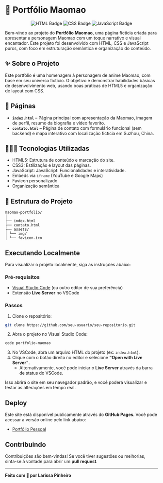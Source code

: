 # 🌿 Portfólio Maomao
<div align="center">
  <img src="https://img.shields.io/badge/HTML5-🌿_Maomao-3CB371?style=for-the-badge&logo=html5&logoColor=white" alt="HTML Badge" />
  <img src="https://img.shields.io/badge/CSS3-Estilo_Delicado-FFC0CB?style=for-the-badge&logo=css3&logoColor=white" alt="CSS Badge" />
  <img src="https://img.shields.io/badge/JavaScript-Interações_Sutis-FFD700?style=for-the-badge&logo=javascript&logoColor=black" alt="JavaScript Badge" />
</div>  
  

Bem-vindo ao projeto do **Portfólio Maomao**, uma página fictícia criada para apresentar a personagem Maomao com um toque narrativo e visual encantador. Este projeto foi desenvolvido com HTML, CSS e JavaScript puros, com foco em estruturação semântica e organização do conteúdo.

## ✨ Sobre o Projeto

Este portfólio é uma homenagem à personagem de anime Maomao, com base em seu universo fictício. O objetivo é demonstrar habilidades básicas de desenvolvimento web, usando boas práticas de HTML5 e organização de layout com CSS.

## 🔗 Páginas

- **`index.html`** – Página principal com apresentação da Maomao, imagem de perfil, resumo da biografia e vídeo favorito.
- **`contato.html`** – Página de contato com formulário funcional (sem backend) e mapa interativo com localização fictícia em Suzhou, China.

## 👩🏻‍💻 Tecnologias Utilizadas

- HTML5: Estrutura de conteúdo e marcação do site.  
- CSS3: Estilização e layout das páginas.  
- JavaScript: JavaScript: Funcionalidades e interatividade.  
- Embeds via `iframe` (YouTube e Google Maps)  
- Favicon personalizado  
- Organização semântica  

## 📂 Estrutura do Projeto  

```
maomao-portfolio/
│
├── index.html
├── contato.html
├── assets/
│ └── img/
│ └── favicon.ico
```
## Executando Localmente  
Para visualizar o projeto localmente, siga as instruções abaixo:  

### Pré-requisitos  
- [Visual Studio Code](https://code.visualstudio.com/) (ou outro editor de sua preferência)  
- Extensão **Live Server** no VSCode  

### Passos  
1. Clone o repositório:  
```bash  
git clone https://github.com/seu-usuario/seu-repositorio.git  
```
  
2. Abra o projeto no Visual Studio Code:  
```bash
code portfolio-maomao
```  

3. No VSCode, abra um arquivo HTML do projeto (ex: `index.html`).  
4. Clique com o botão direito no editor e selecione **"Open with Live Server"**.   
   - Alternativamente, você pode iniciar o **Live Server** através da barra de status do VSCode.  

Isso abrirá o site em seu navegador padrão, e você poderá visualizar e testar as alterações em tempo real.  

## Deploy  
Este site está disponível publicamente através do **GitHub Pages**. Você pode acessar a versão online pelo link abaixo:  
- [Portfólio Pessoal](https://larissa-pinheiro.github.io/portfolio-maomao)  

## Contribuindo  
Contribuições são bem-vindas! Se você tiver sugestões ou melhorias, sinta-se à vontade para abrir um **pull request**.  

---  

**Feito com 💚 por Larissa Pinheiro**
